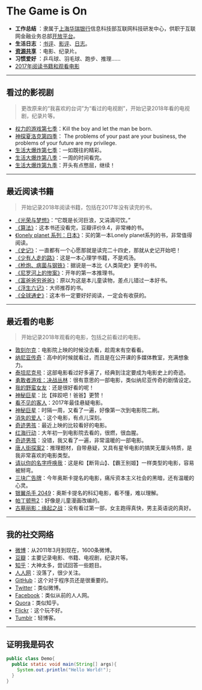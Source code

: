 #  The Game is On

- **工作总结** ：隶属于[上海华瑞银行](https://www.shrbank.com/)信息科技部互联网科技研发中心，供职于互联网金融业务总部[开放平台](https://open.hulubank.com.cn/)。
- **生活日志** ：[书评](./Books_and_Movies/Books_and_Movies.md)、[影评](./Books_and_Movies/Books_and_Movies.md)、[日志](./Stories/Stories.md)。
- **[资源共享](./Books_and_Movies/movie.md)** ：电影、纪录片。
- **习惯爱好** ：乒乓球、羽毛球、跑步、推理……
- [2017年阅读书籍和观看电影](./Books_and_Movies/2017Books_and_Movies.md)

-----------------------------

## 看过的影视剧
> 更改原来的“我喜欢的台词”为“看过的电视剧”，开始记录2018年看的电视剧，纪录片等。 

* [权力的游戏第七季](https://movie.douban.com/subject/26235354/)：Kill the boy and let the man be born.
* [神探夏洛克第四季](https://movie.douban.com/subject/25750923/)： The problems of your past are your business, the problems of your future are my privilege.
* [生活大爆炸第七季](https://movie.douban.com/subject/21339708/)：一如既往的精彩。
* [生活大爆炸第八季](https://movie.douban.com/subject/25845393/)：一周的时间看完。
* [生活大爆炸第九季](https://movie.douban.com/subject/25845400/)：开头有点憋屈，继续！

-----------

## 最近阅读书籍
> 开始记录2018年阅读书籍，包括在2017年没有读完的书。

* [《光荣与梦想》](https://book.douban.com/subject/26314954/)：“它既是长河巨浪，又涓滴可饮。”
* [《算法》](https://book.douban.com/subject/19952400/)：这本书还没看完，豆瓣评价9.4，非常棒的书。
* [《lonely planet 系列：日本》](https://book.douban.com/subject/26841390/)：买的第一本Lonely planet系列的书，非常值得阅读。
* [《史记》](https://book.douban.com/subject/1836555/)：一直都有一个心愿那就是读完二十四史，那就从史记开始吧！
* [《少有人走的路》](https://book.douban.com/subject/1775691/)：这是一本心理学书籍，不是鸡汤。
* [《枪炮、病菌与钢铁》](https://book.douban.com/subject/1813841/)：据说是一本比《人类简史》更牛的书。
* [《尼罗河上的惨案》](https://book.douban.com/subject/1813841/)：开年的第一本推理书。
* [《富爸爸穷爸爸》](https://book.douban.com/subject/3291111/)：原以为这是本儿童读物，差点儿错过一本好书。
* [《浮生六记》](https://book.douban.com/subject/26610864/)：大师推荐的书。
* [《全球通史》](https://book.douban.com/subject/1225977/)：这本书一定要好好阅读，一定会有收获的。

------------------------------

## 最近看的电影
> 开始记录2018年观看的电影，包括之前看过的电影。

- [敦刻尔克](https://movie.douban.com/subject/26607693/)：电影院上映的时候没去看，趁周末有空看看。
- [纳尼亚传奇](https://movie.douban.com/subject/1309052/)：高中的时候就看过，而且是在公开课的多媒体教室，充满想象力。
- [泰坦尼克号](https://movie.douban.com/subject/1292722/)：这部电影看过好多遍了，经典到注定要成为电影史上的奇迹。
- [勇敢者游戏：决战丛林](https://movie.douban.com/subject/26586766/)：很有意思的一部电影，类似纳尼亚传奇的剧情设定。
- [我的野蛮女友](https://movie.douban.com/subject/1292286/)：还是很好看的呢！
- [神秘巨星](https://movie.douban.com/subject/26942674/)：比【摔跤吧！爸爸】更赞！
- [看不见的客人](https://movie.douban.com/subject/26580232/)：2017年最佳悬疑电影。
- [神秘巨星](https://movie.douban.com/subject/26942674/)：时隔一周，又看了一遍，好像第一次到电影院二刷。
- [消失的爱人](https://movie.douban.com/subject/21318488/)：这个电影，有点儿深刻。
- [奇迹男孩](https://movie.douban.com/subject/26787574/)：最近上映的比较看好的电影。
- [红海行动](https://movie.douban.com/subject/26861685/)：大年初一到电影院去看的，很燃，很血腥。
- [奇迹男孩](https://movie.douban.com/subject/26787574/)：没错，我又看了一遍，非常温暖的一部电影。
- [唐人街探案2](https://movie.douban.com/subject/26698897/)：推理题材，自带悬疑，又具有星爷电影的搞笑无厘头特质，是我非常喜欢的电影类型。
- [请以你的名字呼唤我](https://movie.douban.com/subject/26799731/)：这是和【断背山】、【霸王别姬】一样类型的电影，容易被掰弯。
- [三块广告牌](https://movie.douban.com/subject/26611804/)：今年奥斯卡提名的电影，痛斥资本主义社会的黑暗，还有温暖的心灵。
- [银翼杀手 2049](https://movie.douban.com/subject/10512661/)：奥斯卡提名的科幻电影，看不懂，难以理解。
- [帕丁顿熊2](https://movie.douban.com/subject/26340419/)：好像是儿童漫画改编的。
- [古墓丽影：缘起之战](https://movie.douban.com/subject/3445906/)：没有看过第一部，女主跑得真快，男主英语说的真好。

-----------------------------

## 我的社交网络
- [微博](http://weibo.com/lingtiandipan)：从2011年3月到现在，1600条微博。
- [豆瓣](https://www.douban.com/people/lilei1998/)：主要记录电影、书籍、电视剧，纪录片等。
- [知乎](https://www.zhihu.com/people/li-lei-10-26)：大神太多，尝试回答一些题目。
- [人人网](http://www.renren.com/357981768/profile)：没落了，很少关注。
- [GitHub](https://github.com/lilei11981)：这个对于程序员还是很重要的。
- [Twitter](https://twitter.com/lilei1998)：类似微博。
- [Facebook](https://www.facebook.com/lilei11981)：类似从前的人人网。
- [Quora](https://www.quora.com/profile/%E7%A3%8A-%E6%9D%8E-12)：类似知乎。
- [Flickr](https://www.flickr.com/people/155046335@N04/)：这个玩不好。
- [Tumblr](https://www.tumblr.com/blog/lilei11981)：轻博客。

---------------------------

## 证明我是码农
``` java
public class Demo{
  public static void main(String[] args){
    System.out.println("Hello World!");
  }
}
```
